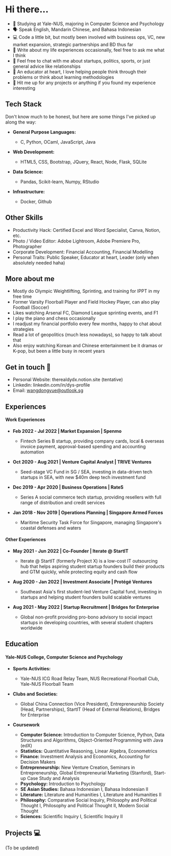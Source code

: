 # Hi there...

- 📖 Studying at Yale-NUS, majoring in Computer Science and Psychology
- 🗣️ Speak English, Mandarin Chinese, and Bahasa Indonesian
- 💻 Code a little bit, but mostly been involved with business ops, VC, new market expansion, strategic partnerships and BD thus far
- 🤔 Write about my life experiences occasionally, feel free to ask me what I think
- 💬 Feel free to chat with me about startups, politics, sports, or just general advice like relationships
- 🏫 An educator at heart, I love helping people think through their problems or think about learning methodologies
- 👯 Hit me up for any projects or anything if you found my experience interesting



## Tech Stack

Don't know much to be honest, but here are some things I've picked up along the way:

- **General Purpose Languages:**
  - C, Python, OCaml, JavaScript, Java

- **Web Development:** 
  - HTML5, CSS, Bootstrap, JQuery, React, Node, Flask, SQLite

- **Data Science:**
  - Pandas, Scikit-learn, Numpy, RStudio

- **Infrastructure:**
  - Docker, Github



## Other Skills

- Productivity Hack: Certified Excel and Word Specialist, Canva, Notion, etc.
- Photo / Video Editor: Adobe Lightroom, Adobe Premiere Pro, Photographer
- Corporate Development: Financial Accounting, Financial Modelling
- Personal Traits: Public Speaker, Educator at heart, Leader (only when absolutely needed haha)



## More about me

- Mostly do Olympic Weightlifting, Sprinting, and training for IPPT in my free time
- Former Varsity Floorball Player and Field Hockey Player, can also play Football (Soccer)
- Likes watching Arsenal FC, Diamond League sprinting events, and F1
- I play the piano and chess occasionally
- I readjust my financial portfolio every few months, happy to chat about strategies
- Read a lot of geopolitics (much less nowadays), so happy to talk about that
- Also enjoy watching Korean and Chinese entertainment be it dramas or K-pop, but been a little busy in recent years



## Get in touch 🙋

- Personal Website: therealdydx.notion.site (tentative)
- Linkedin: linkedin.com/in/dys-profile
- Email: wangdongyue@outlook.sg



## Experiences

#### Work Experiences

- **Feb 2022 - Jul 2022  |  Market Expansion  |  Spenmo**
  - Fintech Series B startup, providing company cards, local & overseas invoice payment, approval-based spending and accounting automation

- **Oct 2020 - Aug 2021  |  Venture Capital Analyst  |  TRIVE Ventures**
  - Seed-stage VC Fund in SG / SEA, investing in data-driven tech startups in SEA, with new $40m deep tech investment fund

- **Dec 2019 - Apr 2020  |  Business Operations  |  RateS**
  - Series A social commerce tech startup, providing resellers with full range of distribution and credit services

- **Jan 2018 - Nov 2019  |  Operations Planning  |  Singapore Armed Forces**
  - Maritime Security Task Force for Singapore, managing Singapore's coastal defenses and waters



#### Other Experiences

- **May 2021 - Jun 2022  |  Co-Founder  |  Iterate @ StartIT**
  - Iterate @ StartIT (formerly Project X) is a low-cost IT outsourcing hub that helps aspiring student startup founders build their products and GTM quickly, while protecting equity and cash flow

- **Aug 2020 - Jan 2022  |  Investment Associate  |  Protégé Ventures**
  - Southeast Asia's first student-led Venture Capital fund, investing in startups and helping student founders build scalable ventures

- **Aug 2021 - May 2022  |  Startup Recruitment |  Bridges for Enterprise**
  - Global non-profit providing pro-bono advisory to social impact startups in developing countries, with several student chapters worldwide



## Education

#### Yale-NUS College, Computer Science and Psychology

- **Sports Activities:**
  - Yale-NUS ICG Road Relay Team, NUS Recreational Floorball Club, Yale-NUS Floorball Team

- **Clubs and Societies:**
  - Global China Connection (Vice President), Entrepreneurship Society (Head, Partnerships), StartIT (Head of External Relations), Bridges for Enterprise
- **Coursework**
  - **Computer Science:** Introduction to Computer Science, Python, Data Structures and Algorithms, Object-Oriented Programming with Java (edX)
  - **Statistics:** Quantitative Reasoning, Linear Algebra, Econometrics
  - **Finance:** Investment Analysis and Economics, Accounting for Decision Makers
  - **Entrepreneurship:** New Venture Creation, Seminars in Entrepreneurship, Global Entrepreneurial Marketing (Stanford), Start-up Case Study and Analysis
  - **Psychology:** Introduction to Psychology
  - **SE Asian Studies:** Bahasa Indonesian I, Bahasa Indonesian II
  - **Literature:** Literature and Humanities I, Literature and Humanities II
  - **Philosophy:** Comparative Social Inquiry, Philosophy and Political Thought I, Philosophy and Political Thought II, Modern Social Thought
  - **Sciences:** Scientific Inquiry I, Scientific Inquiry II



## Projects 💻

(To be updated)